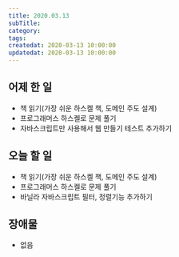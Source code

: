 ```yaml
---
title: 2020.03.13
subTitle:
category:
tags:
createdat: 2020-03-13 10:00:00
updatedat: 2020-03-13 10:00:00
---
```


## 어제 한 일

* 책 읽기(가장 쉬운 하스켈 책, 도메인 주도 설계)
* 프로그래머스 하스켈로 문제 풀기
* 자바스크립트만 사용해서 웹 만들기 테스트 추가하기

## 오늘 할 일

* 책 읽기(가장 쉬운 하스켈 책, 도메인 주도 설계)
* 프로그래머스 하스켈로 문제 풀기
* 바닐라 자바스크립트 필터, 정렬기능 추가하기

## 장애물

* 없음
